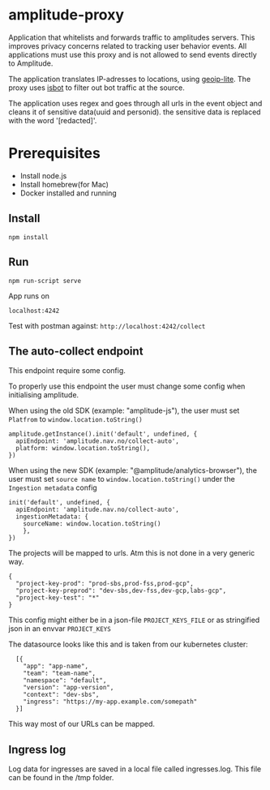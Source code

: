 # amplitude-proxy
Application that whitelists and forwards traffic to amplitudes servers. 
This improves privacy concerns related to tracking user behavior events.
All applications must use this proxy and is not allowed to send events 
directly to Amplitude.

The application translates IP-adresses to locations, using [geoip-lite](https://www.npmjs.com/package/geoip-lite).
The proxy uses [isbot](https://www.npmjs.com/package/isbot) to filter out
bot traffic at the source.

The application uses regex and goes through all urls in the event object and cleans it of sensitive data(uuid and personid). the sensitive data is replaced with the word '[redacted]'.

# Prerequisites
- Install node.js
- Install homebrew(for Mac)
- Docker installed and running

## **Install**
`npm install`

## **Run**
`npm run-script serve`

App runs on

`localhost:4242`

Test with postman against: `http://localhost:4242/collect`


## The auto-collect endpoint
This endpoint require some config. 

To properly use this endpoint the user must change some config when initialising amplitude.

When using the old SDK (example: "amplitude-js"), the user must set `Platfrom` to `window.location.toString()`

```
amplitude.getInstance().init('default', undefined, {
  apiEndpoint: 'amplitude.nav.no/collect-auto',
  platform: window.location.toString(),
})
```

When using the new SDK (example: "@amplitude/analytics-browser"), the user must set `source name` to `window.location.toString()` under the `Ingestion metadata` config

```
init('default', undefined, {
  apiEndpoint: 'amplitude.nav.no/collect-auto',
  ingestionMetadata: {
    sourceName: window.location.toString()
    },
})
```

The projects will be mapped to urls. Atm this is not done in a very generic way.
```
{
  "project-key-prod": "prod-sbs,prod-fss,prod-gcp",
  "project-key-preprod": "dev-sbs,dev-fss,dev-gcp,labs-gcp",
  "project-key-test": "*"
}
```
This config might either be in a json-file 
`PROJECT_KEYS_FILE` or as stringified json in an envvar `PROJECT_KEYS` 

The datasource looks like this and is taken from our kubernetes cluster:

```
  [{
    "app": "app-name",
    "team": "team-name",
    "namespace": "default",
    "version": "app-version",
    "context": "dev-sbs",
    "ingress": "https://my-app.example.com/somepath"
  }]
```

This way most of our URLs can be mapped.

## Ingress log

Log data for ingresses are saved in a local file called ingresses.log. This file can be found in the /tmp folder.
